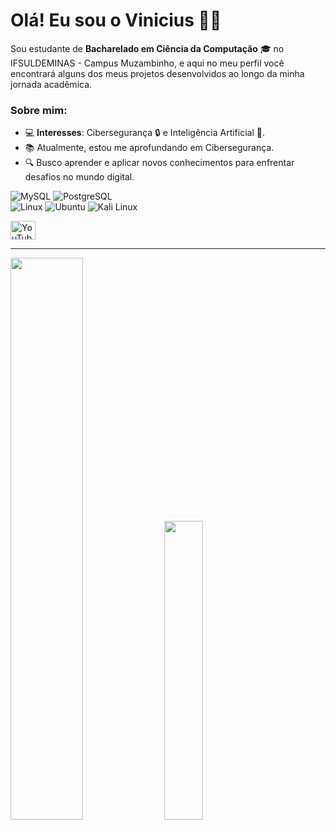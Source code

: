 # Olá! Eu sou o Vinicius 👨‍💻

Sou estudante de **Bacharelado em Ciência da Computação** 🎓 no IFSULDEMINAS - Campus Muzambinho, e aqui no meu perfil você encontrará alguns dos meus projetos desenvolvidos ao longo da minha jornada acadêmica.

### Sobre mim:
- 💻 **Interesses**: Cibersegurança 🔒 e Inteligência Artificial 🤖.
- 📚 Atualmente, estou me aprofundando em Cibersegurança.
- 🔍 Busco aprender e aplicar novos conhecimentos para enfrentar desafios no mundo digital.


<div>
  <img src="https://img.shields.io/badge/-MySQL-4479A1?style=flat-square&logo=mysql&logoColor=white" alt="MySQL" />
  <img src="https://img.shields.io/badge/-PostgreSQL-4169E1?style=flat-square&logo=postgresql&logoColor=white" alt="PostgreSQL" />
</div>

<div>
  <img src="https://img.shields.io/badge/-Linux-FCC624?style=flat-square&logo=linux&logoColor=black" alt="Linux" />
  <img src="https://img.shields.io/badge/-Ubuntu-E95420?style=flat-square&logo=ubuntu&logoColor=white" alt="Ubuntu" />
  <img src="https://img.shields.io/badge/-Kali%20Linux-557C92?style=flat-square&logo=kali-linux&logoColor=white" alt="Kali Linux" />
</div>
<p>
  <a href="https://youtube.com/@viniciuslima384f?si=t1pY2vIhrUSQbm5N" target="blank">
    <img
      align="center"
      src="https://raw.githubusercontent.com/rahuldkjain/github-profile-readme-generator/master/src/images/icons/Social/youtube.svg"
      alt="YouTube"
      height="30"
      width="40"
    />
  </a>
</p>

---

<div align="left">
  <img src="https://github-readme-stats.vercel.app/api?username=ViniciusH97&show_icons=true&theme=dark" width="48%" />
  <img src="https://github-readme-stats.vercel.app/api/top-langs?username=viniciush97&show_icons=true&locale=en&layout=compact&theme=dark" width="35%" />
</div>

